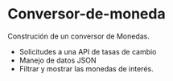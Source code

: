 # Conversor-de-moneda
Construción de un conversor de Monedas. 
* Solicitudes a una API de tasas de cambio
* Manejo de  datos JSON
* Filtrar y mostrar las monedas de interés.
